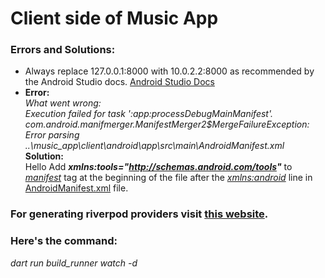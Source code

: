 # Client side of Music App

### Errors and Solutions:

- Always replace 127.0.0.1:8000 with 10.0.2.2:8000 as recommended by the Android Studio docs.
  [Android Studio Docs](https://developer.android.com/studio/run/emulator-networking#:~:text=The%20address%20127.0.,use%20the%20special%20address%2010.0.)
- **Error:**<br>
  _What went wrong: <br>
  Execution failed for task ':app:processDebugMainManifest'.<br>
  com.android.manifmerger.ManifestMerger2$MergeFailureException: Error parsing ..\music_app\client\android\app\src\main\AndroidManifest.xml_
  <br>
  **Solution:** <br> Hello</u>
  Add **_xmlns:tools="http://schemas.android.com/tools"_** to <u>_manifest_</u> tag at the beginning of the file after the <u>_xmlns:android_</u> line in [AndroidManifest.xml](android\app\src\main\AndroidManifest.xml) file.

### For generating riverpod providers visit [this website](https://codewithandrea.com/articles/flutter-riverpod-generator/).

### Here's the command:

_dart run build_runner watch -d_
